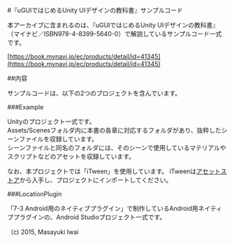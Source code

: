 #『uGUIではじめるUnity UIデザインの教科書』サンプルコード

本アーカイブに含まれるのは、『uGUIではじめるUnity UIデザインの教科書』（マイナビ／ISBN978-4-8399-5640-0）で解説しているサンプルコード一式です。
  
[https://book.mynavi.jp/ec/products/detail/id=41345](https://book.mynavi.jp/ec/products/detail/id=41345)

##内容

サンプルコードは、以下の2つのプロジェクトを含んでいます。

###Example

Unityのプロジェクト一式です。  
Assets/Scenesフォルダ内に本書の各章に対応するフォルダがあり、抜粋したシーンファイルを収録しています。  
シーンファイルと同名のフォルダには、そのシーンで使用しているマテリアルやスクリプトなどのアセットを収録しています。  

なお、本プロジェクトでは「iTween」を使用しています。
iTweenは[アセットストア](https://www.assetstore.unity3d.com/jp/#!/content/84)から入手し、プロジェクトにインポートしてください。

###LocationPlugin

「7-3 Android用のネイティブプラグイン」で制作しているAndroid用ネイティブプラグインの、Android Studioプロジェクト一式です。


（c) 2015, Masayuki Iwai
